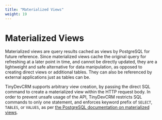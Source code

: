 ```yaml
---
title: "Materialized Views"
weight: 19
---
```


# Materialized Views

Materialized views are query results cached as views by PostgreSQL for future
reference. Since materialized views cache the original query for refreshing at a
later point in time, and cannot be directly updated, they are a lightweight and
safe alternative for data manipulation, as opposed to creating direct views or
additional tables. They can also be referenced by external applications just as
tables can be.

TinyDevCRM supports arbitrary view creation, by passing the direct SQL command
to create a materialized view within the HTTP request body. In order to prevent
unsafe usage of the API, TinyDevCRM restricts SQL commands to only one
statement, and enforces keyword prefix of `SELECT`, `TABLES`, or `VALUES`, as
per [the PostgreSQL documentation on materialized
views](https://www.postgresql.org/docs/12/rules-materializedviews.html).
